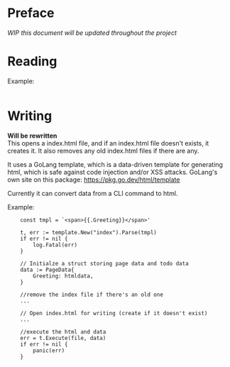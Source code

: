 # Preface
*WIP this document will be updated throughout the project*

# Reading
Example:
```

```


# Writing
**Will be rewritten**  
This opens a index.html file, and if an index.html file doesn't exists, it creates it. It also removes any old index.html files if there are any.  

It uses a GoLang template, which is a data-driven template for generating html,
which is safe against code injection and/or XSS attacks.
GoLang's own site on this package: https://pkg.go.dev/html/template

Currently it can convert data from a CLI command to html.


Example:
```
    const tmpl = `<span>{{.Greeting}}</span>'

    t, err := template.New("index").Parse(tmpl)
	if err != nil {
		log.Fatal(err)
	}

	// Initialze a struct storing page data and todo data
	data := PageData{
		Greeting: htmldata,
	}

	//remove the index file if there's an old one
    ...

	// Open index.html for writing (create if it doesn't exist)
    ...

	//execute the html and data
	err = t.Execute(file, data)
	if err != nil {
		panic(err)
	}
```

